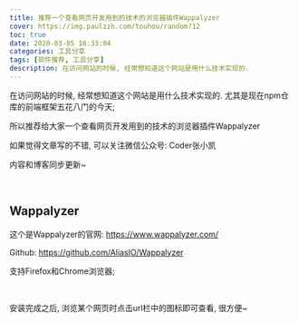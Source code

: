 ```yaml
---
title: 推荐一个查看网页开发用到的技术的浏览器插件Wappalyzer
cover: https://img.paulzzh.com/touhou/random?12
toc: true
date: 2020-03-05 16:33:04
categories: 工具分享
tags: [软件推荐, 工具分享]
description: 在访问网站的时候, 经常想知道这个网站是用什么技术实现的. 
---
```


在访问网站的时候, 经常想知道这个网站是用什么技术实现的. 尤其是现在npm仓库的前端框架五花八门的今天;

所以推荐给大家一个查看网页开发用到的技术的浏览器插件Wappalyzer

如果觉得文章写的不错, 可以关注微信公众号: Coder张小凯

内容和博客同步更新~

<br/>

<!--more-->

## Wappalyzer

这个是Wappalyzer的官网: https://www.wappalyzer.com/

Github: https://github.com/AliasIO/Wappalyzer

支持Firefox和Chrome浏览器;

<br/>

安装完成之后, 浏览某个网页时点击url栏中的图标即可查看, 很方便~

<br/>